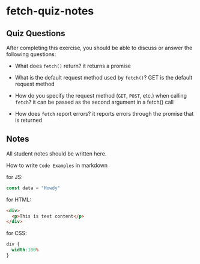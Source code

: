 # fetch-quiz-notes

## Quiz Questions

After completing this exercise, you should be able to discuss or answer the following questions:

- What does `fetch()` return?
it returns a promise

- What is the default request method used by `fetch()`?
GET is the default request method

- How do you specify the request method (`GET`, `POST`, etc.) when calling `fetch`?
it can be passed as the second argument in a fetch() call

- How does `fetch` report errors?
it reports errors through the promise that is returned


## Notes

All student notes should be written here.


How to write `Code Examples` in markdown

for JS:
```javascript
const data = "Howdy"
```

for HTML:
```html
<div>
  <p>This is text content</p>
</div>
```

for CSS:
```css
div {
  width:100%
}
```
